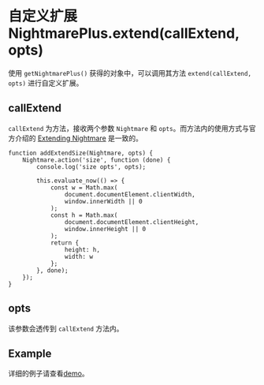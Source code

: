 # 自定义扩展 NightmarePlus.extend(callExtend, opts)



使用 `getNightmarePlus()` 获得的对象中，可以调用其方法 `extend(callExtend, opts)` 进行自定义扩展。

## callExtend

`callExtend` 为方法，接收两个参数 `Nightmare` 和 `opts`。而方法内的使用方式与官方介绍的 [Extending Nightmare](https://github.com/segmentio/nightmare#extending-nightmare) 是一致的。

```
function addExtendSize(Nightmare, opts) {
    Nightmare.action('size', function (done) {
        console.log('size opts', opts);

        this.evaluate_now(() => {
            const w = Math.max(
                document.documentElement.clientWidth,
                window.innerWidth || 0
            );
            const h = Math.max(
                document.documentElement.clientHeight,
                window.innerHeight || 0
            );
            return {
                height: h,
                width: w
            };
        }, done);
    });
}
```

## opts

该参数会透传到 `callExtend` 方法内。

## Example

详细的例子请查看[demo](../demo/extend)。
